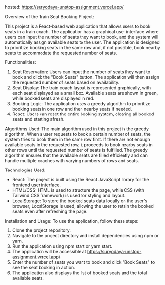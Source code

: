 hosted: https://suryodaya-unstop-assignment.vercel.app/

Overview of the Train Seat Booking Project:

This project is a React-based web application that allows users to book seats in a train coach. The application has a graphical user interface where users can input the number of seats they want to book, and the system will automatically assign available seats to the user. The application is designed to prioritize booking seats in the same row and, if not possible, book nearby seats to accommodate the requested number of seats.

Functionalities:
1. Seat Reservation: Users can input the number of seats they want to book and click the "Book Seats" button. The application will then assign the requested number of seats based on availability.
2. Seat Display: The train coach layout is represented graphically, with each seat displayed as a small box. Available seats are shown in green, while booked seats are displayed in red.
3. Booking Logic: The application uses a greedy algorithm to prioritize booking seats in one row and then nearby seats if needed.
4. Reset: Users can reset the entire booking system, clearing all booked seats and starting afresh.

Algorithms Used:
The main algorithm used in this project is the greedy algorithm. When a user requests to book a certain number of seats, the system tries to book them in the same row first. If there are not enough available seats in the requested row, it proceeds to book nearby seats in other rows until the requested number of seats is fulfilled. The greedy algorithm ensures that the available seats are filled efficiently and can handle multiple coaches with varying numbers of rows and seats.

Technologies Used:
- React: The project is built using the React JavaScript library for the frontend user interface.
- HTML/CSS: HTML is used to structure the page, while CSS (with Tailwind CSS framework) is used for styling and layout.
- LocalStorage: To store the booked seats data locally on the user's browser, LocalStorage is used, allowing the user to retain the booked seats even after refreshing the page.

Installation and Usage:
To use the application, follow these steps:
1. Clone the project repository.
2. Navigate to the project directory and install dependencies using npm or yarn.
3. Run the application using npm start or yarn start.
4. The application will be accessible at https://suryodaya-unstop-assignment.vercel.app/
5. Enter the number of seats you want to book and click "Book Seats" to see the seat booking in action.
6. The application also displays the list of booked seats and the total available seats.

